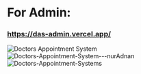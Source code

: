 # For Admin: 
### https://das-admin.vercel.app/
![Doctors Appointment System](https://github.com/user-attachments/assets/74293160-0140-476a-be87-3205c3d9bb06)
![Doctors-Appointment-System---nurAdnan](https://github.com/user-attachments/assets/61521893-fdda-489e-af31-cef109ed933a)
![Doctors-Appointment-Systems](https://github.com/user-attachments/assets/03b3209d-8e96-4b49-a479-927c46a782b8)


